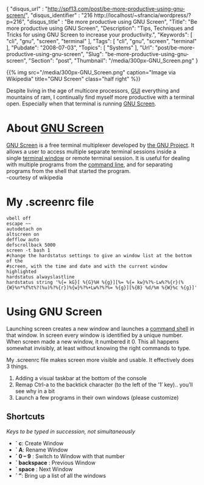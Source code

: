 {
	"disqus_url" : "http://spf13.com/post/be-more-productive-using-gnu-screen/",
	"disqus_identifier" : "216 http://localhost/~sfrancia/wordpress/?p=216",
	"disqus_title" : "Be more productive using GNU Screen",
	"Title": "Be more productive using GNU Screen",
	"Description": "Tips, Techniques and Tricks for using GNU Screen to increase your productivity.",
	"Keywords": [
		"cli",
		"gnu",
		"screen",
		"terminal"
	],
	"Tags": [
		"cli",
		"gnu",
		"screen",
		"terminal"
	],
	"Pubdate": "2008-07-03",
	"Topics": [
		"Systems"
	],
	"Url": "post/be-more-productive-using-gnu-screen",
	"Slug": "be-more-productive-using-gnu-screen",
	"Section": "post",
	"Thumbnail": "/media/300px-GNU_Screen.png"
}

{{% img src="/media/300px-GNU_Screen.png" caption="Image via Wikipedia" title="GNU Screen" class="half right" %}}

Despite living in the age of multicore
processors, [GUI](http://en.wikipedia.org/wiki/Graphical_user_interface "Graphical user interface")
everything and mountains of ram, I continually find myself more
productive with a terminal open. Especially when that terminal is
running [GNU Screen](http://www.gnu.org/software/screen "GNU Screen").

About [GNU Screen](http://www.gnu.org/software/screen "GNU Screen")
===================================================================

[GNU Screen](http://en.wikipedia.org/wiki/GNU_Screen "GNU Screen") is a
free terminal multiplexer developed by [the GNU
Project](http://en.wikipedia.org/wiki/GNU_Project "GNU Project"). It
allows a user to access multiple separate terminal sessions inside a
single [terminal
window](http://en.wikipedia.org/wiki/Terminal_emulator "Terminal emulator")
or remote terminal session. It is useful for dealing with multiple
programs from the [command
line](http://en.wikipedia.org/wiki/Command_line_interface "Command line interface"),
and for separating programs from the shell that started the program.<br>
 -courtesy of wikipedia

My .screenrc file
=================

~~~~ {.brush: .bash}
vbell off
escape ~~
autodetach on
altscreen on
defflow auto
defscrollback 5000
screen -t bash 1
#change the hardstatus settings to give an window list at the bottom of the
#screen, with the time and date and with the current window highlighted
hardstatus alwayslastline
hardstatus string '%{= kG}[ %{G}%H %{g}][%= %{= kw}%?%-Lw%?%{r}(%{W}%n*%f%t%?(%u)%?%{r})%{w}%?%+Lw%?%?%= %{g}][%{B} %d/%m %{W}%c %{g}]'
~~~~

Using GNU Screen
================

Launching screen creates a new window and launches a [command
shell](http://en.wikipedia.org/wiki/Shell_%28computing%29 "Shell (computing)")
in that window. In screen every window is identified by a unique number.
When screen made a new window, it numbered it 0. This all happens
somewhat invisibly, at least without knowing the right commands to type.

My .screenrc file makes screen more visible and usable. It effectively
does 3 things.

1.  Adding a visual taskbar at the bottom of the console
2.  Remap Ctrl-a to the backtick character (to the left of the ’1′
    key).. you’ll see why in a bit
3.  Launch a few programs in their own windows (please customize)

Shortcuts
---------

*Keys to be typed in succession, not simultaneously*

-   **\` c**: Create Window
-   **\` A**: Rename Window
-   **\` 0 – 9** : Switch to Window with that number
-   **\` backspace** : Previous Window
-   **\` space** : Next Window
-   **\` ”**: Bring up a list of all the windows

